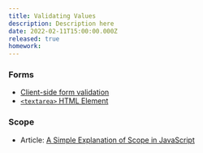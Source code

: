 ```yaml
---
title: Validating Values
description: Description here
date: 2022-02-11T15:00:00.000Z
released: true
homework: 
---
```


<home-work :home-work="homework">

### Forms
- [Client-side form validation](https://developer.mozilla.org/en-US/docs/Learn/Forms/Form_validation)
- [`<textarea>` HTML Element](https://developer.mozilla.org/en-US/docs/Web/HTML/Element/textarea)

### Scope
- Article: [A Simple Explanation of Scope in JavaScript](https://dmitripavlutin.com/javascript-scope/)

</home-work>
